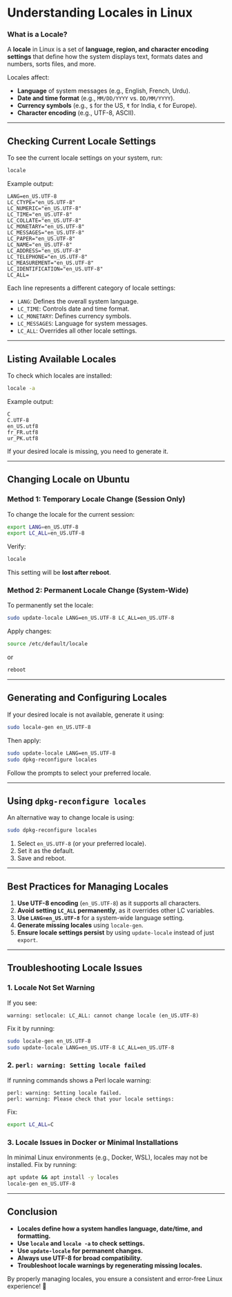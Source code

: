 # **Understanding Locales in Linux**

### **What is a Locale?**
A **locale** in Linux is a set of **language, region, and character encoding settings** that define how the system displays text, formats dates and numbers, sorts files, and more.

Locales affect:
- **Language** of system messages (e.g., English, French, Urdu).
- **Date and time format** (e.g., `MM/DD/YYYY` vs. `DD/MM/YYYY`).
- **Currency symbols** (e.g., `$` for the US, `₹` for India, `€` for Europe).
- **Character encoding** (e.g., UTF-8, ASCII).

---

## **Checking Current Locale Settings**
To see the current locale settings on your system, run:
```bash
locale
```
Example output:
```
LANG=en_US.UTF-8
LC_CTYPE="en_US.UTF-8"
LC_NUMERIC="en_US.UTF-8"
LC_TIME="en_US.UTF-8"
LC_COLLATE="en_US.UTF-8"
LC_MONETARY="en_US.UTF-8"
LC_MESSAGES="en_US.UTF-8"
LC_PAPER="en_US.UTF-8"
LC_NAME="en_US.UTF-8"
LC_ADDRESS="en_US.UTF-8"
LC_TELEPHONE="en_US.UTF-8"
LC_MEASUREMENT="en_US.UTF-8"
LC_IDENTIFICATION="en_US.UTF-8"
LC_ALL=
```

Each line represents a different category of locale settings:
- `LANG`: Defines the overall system language.
- `LC_TIME`: Controls date and time format.
- `LC_MONETARY`: Defines currency symbols.
- `LC_MESSAGES`: Language for system messages.
- `LC_ALL`: Overrides all other locale settings.

---

## **Listing Available Locales**
To check which locales are installed:
```bash
locale -a
```
Example output:
```
C
C.UTF-8
en_US.utf8
fr_FR.utf8
ur_PK.utf8
```
If your desired locale is missing, you need to generate it.

---

## **Changing Locale on Ubuntu**
### **Method 1: Temporary Locale Change (Session Only)**
To change the locale for the current session:
```bash
export LANG=en_US.UTF-8
export LC_ALL=en_US.UTF-8
```
Verify:
```bash
locale
```
This setting will be **lost after reboot**.

### **Method 2: Permanent Locale Change (System-Wide)**
To permanently set the locale:
```bash
sudo update-locale LANG=en_US.UTF-8 LC_ALL=en_US.UTF-8
```
Apply changes:
```bash
source /etc/default/locale
```
or
```bash
reboot
```

---

## **Generating and Configuring Locales**
If your desired locale is not available, generate it using:
```bash
sudo locale-gen en_US.UTF-8
```
Then apply:
```bash
sudo update-locale LANG=en_US.UTF-8
sudo dpkg-reconfigure locales
```
Follow the prompts to select your preferred locale.

---

## **Using `dpkg-reconfigure locales`**
An alternative way to change locale is using:
```bash
sudo dpkg-reconfigure locales
```
1. Select `en_US.UTF-8` (or your preferred locale).
2. Set it as the default.
3. Save and reboot.

---

## **Best Practices for Managing Locales**
1. **Use UTF-8 encoding** (`en_US.UTF-8`) as it supports all characters.
2. **Avoid setting `LC_ALL` permanently**, as it overrides other LC variables.
3. **Use `LANG=en_US.UTF-8`** for a system-wide language setting.
4. **Generate missing locales** using `locale-gen`.
5. **Ensure locale settings persist** by using `update-locale` instead of just `export`.

---

## **Troubleshooting Locale Issues**
### **1. Locale Not Set Warning**
If you see:
```
warning: setlocale: LC_ALL: cannot change locale (en_US.UTF-8)
```
Fix it by running:
```bash
sudo locale-gen en_US.UTF-8
sudo update-locale LANG=en_US.UTF-8 LC_ALL=en_US.UTF-8
```

### **2. `perl: warning: Setting locale failed`**
If running commands shows a Perl locale warning:
```
perl: warning: Setting locale failed.
perl: warning: Please check that your locale settings:
```
Fix:
```bash
export LC_ALL=C
```

### **3. Locale Issues in Docker or Minimal Installations**
In minimal Linux environments (e.g., Docker, WSL), locales may not be installed. Fix by running:
```bash
apt update && apt install -y locales
locale-gen en_US.UTF-8
```

---

## **Conclusion**
- **Locales define how a system handles language, date/time, and formatting.**
- **Use `locale` and `locale -a` to check settings.**
- **Use `update-locale` for permanent changes.**
- **Always use UTF-8 for broad compatibility.**
- **Troubleshoot locale warnings by regenerating missing locales.**

By properly managing locales, you ensure a consistent and error-free Linux experience! 🚀
